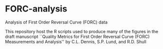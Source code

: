 # FORC-analysis
Analysis of First Order Reversal Curve (FORC) data

This repository host the R scripts used to produce many of the figures in the draft manuscript ``Quality Metrics for First Order Reversal Curve (FORC) Measurements and Analysis'' by C.L. Dennis, S.P. Lund, and R.D. Shull
